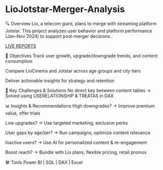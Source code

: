 # LioJotstar-Merger-Analysis
🔍 Overview
Lio, a telecom giant, plans to merge with streaming platform Jotstar. This project analyzes user behavior and platform performance (Jan–Nov 2024) to support post-merger decisions.

[LIVE REPORTS](https://app.powerbi.com/view?r=eyJrIjoiNWVmZTcyZmItZTZkMC00NjBjLWJiYmYtODVjY2Q4MDdjZTRiIiwidCI6ImM2ZTU0OWIzLTVmNDUtNDAzMi1hYWU5LWQ0MjQ0ZGM1YjJjNCJ9)

🎯 Objectives
Track user growth, upgrade/downgrade trends, and content consumption

Compare LioCinema and Jotstar across age groups and city tiers

Deliver actionable insights for strategy and retention

🧠 Key Challenges & Solutions
No direct key between content tables
→ Solved using USERELATIONSHIP & TREATAS in DAX

📊 Insights & Recommendations
High downgrades? → Improve premium value, offer trials

Low upgrades? → Use targeted marketing, exclusive perks

User gaps by age/tier? → Run campaigns, optimize content relevance

Inactive users? → Use AI for personalized content & re-engagement

Boost reach? → Bundle with Lio plans, flexible pricing, retail promos

🛠 Tools
Power BI | SQL | DAX | Excel 
